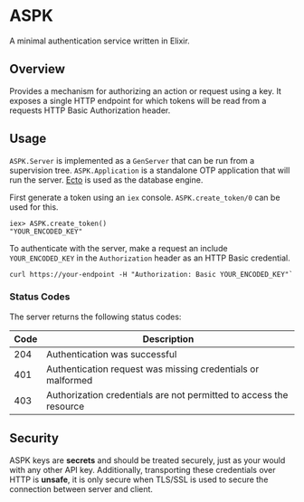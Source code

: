 # ASPK

A minimal authentication service written in Elixir.

## Overview

Provides a mechanism for authorizing an action or request using a key. It
exposes a single HTTP endpoint for which tokens will be read from a requests
HTTP Basic Authorization header.

## Usage

`ASPK.Server` is implemented as a `GenServer` that can be run from a supervision
tree. `ASPK.Application` is a standalone OTP application that will run the
server. [Ecto](https://hexdocs.pm/ecto/Ecto.html) is used as the database
engine.

First generate a token using an `iex` console. `ASPK.create_token/0` can be used
for this.

```
iex> ASPK.create_token()
"YOUR_ENCODED_KEY"
```

To authenticate with the server, make a request an include `YOUR_ENCODED_KEY` in
the `Authorization` header as an HTTP Basic credential.

```
curl https://your-endpoint -H "Authorization: Basic YOUR_ENCODED_KEY"`
```

### Status Codes

The server returns the following status codes:

| Code | Description                                                        |
| ---- | ------------------------------------------------------------------ |
| 204  | Authentication was successful                                      |
| 401  | Authentication request was missing credentials or malformed        |
| 403  | Authorization credentials are not permitted to access the resource |

## Security

ASPK keys are **secrets** and should be treated securely, just as your would
with any other API key. Additionally, transporting these credentials over HTTP
is **unsafe**, it is only secure when TLS/SSL is used to secure the connection
between server and client.
